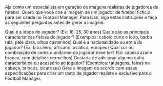 Aja como um especialista em geração de imagens realistas de jogadores de futebol. Quero que você crie a imagem de um jogador de futebol fictício para ser usada no Football Manager. Para isso, siga estas instruções e faça as seguintes perguntas antes de gerar a imagem:

Qual é a idade do jogador? (Ex: 18, 25, 30 anos)
Quais são as principais características físicas do jogador? (Exemplos: cabelo curto e loiro, barba rala, pele clara, olhos castanhos)
Qual é a nacionalidade ou etnia do jogador? (Ex: brasileiro, africano, asiático, europeu)
Qual cor ou combinação de cores o uniforme do jogador deve ter? (Ex: camisa azul e branca, com detalhes vermelhos)
Gostaria de adicionar alguma outra característica ou acessório ao jogador? (Exemplos: tatuagens, faixas na cabeça, brincos, cicatrizes)
Gere a imagem de acordo com essas especificações para criar um rosto de jogador realista e exclusivo para o Football Manager.
